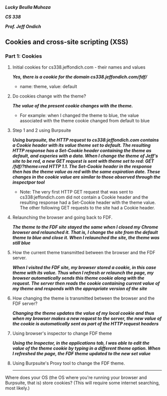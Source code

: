 ***Lucky Beulla Muhoza***

***CS 338***

***Prof. Jeff Ondich***

## Cookies and cross-site scripting (XSS) ##

### Part 1: Cookies ###

1. Initial cookies for cs338.jeffondich.com - their names and values

   ***Yes, there is a cookie for the domain cs338.jeffondich.com/fdf/***
   * name: theme, value: default

2. Do cookies change with the theme?

    ***The value of the present cookie changes with the theme.***
   * For example: when I changed the theme to blue, the value associated with the theme cookie changed from default to blue
     
3. Step 1 and 2 using Burpsuite

    ***Using burpsuite, the HTTP request to cs338:jeffondich.com contains a Cookie header with its value theme set to default. The resulting HTTP response has a Set-Cookie header containing the theme as default, and experies with a data. When I change the theme of Jeff's site to be red, a new GET request is sent with theme set to red: GET /fdf/?theme=red HTTP 1.1. The Set-Cookie header in the response then has the theme value as red with the same expiration date. These changes in the cookie value are similar to those observed through the inspectpor tool***

   * Note: The very first HTTP GET request that was sent to cs338:jeffondich.com did not contain a Cookie header and the resulting response had a Set-Cookie header with the theme value. The other following GET requests to the site had a Cookie header.

5. Relaunching the browser and going back to FDF.

   ***The theme to the FDF site stayed the same when I closed my Chrome browser and relaunched it. That is, I change the site from the default theme to blue and close it. When I relaunched the site, the theme was still blue***

6. How the current theme transmitted between the browser and the FDF server.

    ***When I visited the FDF site, my browser stored a cookie, in this case theme with its value. Thus when I refresh or relaunch the page, my browser automatically sends this theme cookie along with the request. The server then reads the cookie containing current value of my theme and responds with the appropriate version of the site***
   
6. How changing the theme is transmitted between the browser and the FDF server?

    ***Changing the theme updates the value of my local cookie and thus when my browser makes a new request to the server, the new value of the cookie is automatically sent as part of the HTTP request headers***

7. Using browser's inspector to change FDF theme
   
    ***Using the Inspector, in the applications tab, I was able to edit the value of the theme cookie by typing in a different theme option. When I refreshed the page, the FDF theme updated to the new set value***

8. Using Burpsuite's Proxy tool to change the FDF theme.

    ******

Where does your OS (the OS where you're running your browser and Burpsuite, that is) store cookies? (This will require some internet searching, most likely.)
